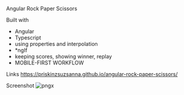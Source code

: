 Angular Rock Paper Scissors

Built with
- Angular
- Typescript
- using properties and interpolation
- *ngIf
- keeping scores, showing winner, replay
- MOBILE-FIRST WORKFLOW

Links
https://priskinzsuzsanna.github.io/angular-rock-paper-scissors/

Screenshot
![pngx](https://github.com/PriskinZsuzsanna/angular-car-catalog/assets/121173949/6f8f9948-871b-40f8-93b7-bde6c9bef92d)

